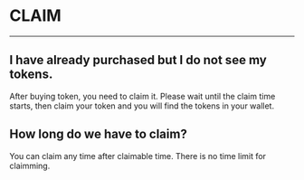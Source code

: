 # CLAIM

---

<h2> I have already purchased but I do not see my tokens. </h2>

After buying token, you need to claim it. Please wait until the claim time starts, then claim your token and you will find the tokens in your wallet.

<h2> How long do we have to claim?   </h2>

You can claim any time after claimable time. There is no time limit for claimming.
